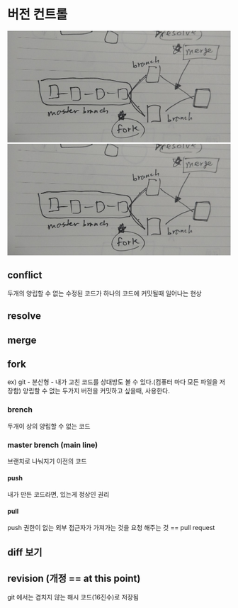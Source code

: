 # 버전 컨트롤

![](master_branch.jpg)
![](master_branch.jpg)

## conflict
두개의 양립할 수 없는 수정된 코드가 하나의 코드에 커밋될때 일어나는 현상
## resolve

## merge

## fork
ex) git - 분산형 - 내가 고친 코드를 상대방도 볼 수 있다.(컴퓨터 마다 모든 파일을 저장함)
양립할 수 없는 두가지 버전을 커밋하고 싶을때, 사용한다.

### brench
두개이 상의 양립할 수 없는 코드


### master brench (main line)
브랜치로 나눠지기 이전의 코드

#### push
내가 만든 코드라면, 있는게 정상인 권리
#### pull
push 권한이 없는 외부 접근자가 가져가는 것을 요청 해주는 것 == pull request

## diff 보기


## revision (개정 == at this point)
git 에서는 겹치지 않는 해시 코드(16진수)로 저장됨